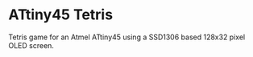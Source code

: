 # ATtiny45 Tetris

Tetris game for an Atmel ATtiny45 using a SSD1306 based 128x32 pixel OLED screen.

